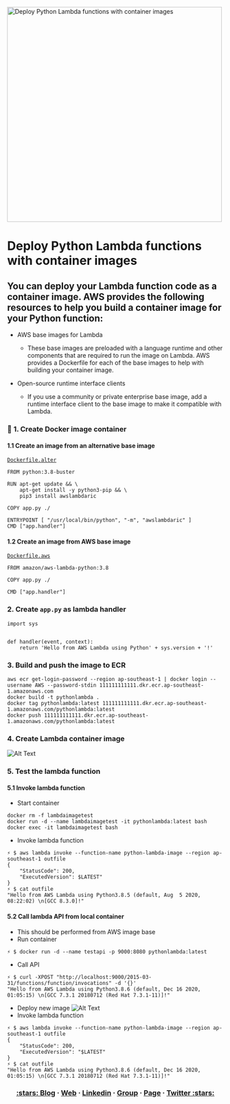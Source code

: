 <p align="left">
  <a href="https://dev.to/vumdao">
    <img alt="Deploy Python Lambda functions with container images" src="https://dev-to-uploads.s3.amazonaws.com/i/1il5y8ycp87qqbh9118t.png" width="500" />
  </a>
</p>
<h1 align="left">
  Deploy Python Lambda functions with container images
</h1>


## **You can deploy your Lambda function code as a container image. AWS provides the following resources to help you build a container image for your Python function:**
- AWS base images for Lambda
  - These base images are preloaded with a language runtime and other components that are required to run the image on Lambda. AWS provides a Dockerfile for each of the base images to help with building your container image.

- Open-source runtime interface clients
  - If you use a community or private enterprise base image, add a runtime interface client to the base image to make it compatible with Lambda.


### 🚀 **1. Create Docker image container**
#### **1.1 Create an image from an alternative base image**
[`Dockerfile.alter`]()
```
FROM python:3.8-buster

RUN apt-get update && \
    apt-get install -y python3-pip && \
    pip3 install awslambdaric

COPY app.py ./

ENTRYPOINT [ "/usr/local/bin/python", "-m", "awslambdaric" ]
CMD ["app.handler"]
```

#### **1.2 Create an image from AWS base image**
[`Dockerfile.aws`]()
```
FROM amazon/aws-lambda-python:3.8

COPY app.py ./

CMD ["app.handler"]
```

### **2. Create `app.py` as lambda handler**
```
import sys


def handler(event, context):
    return 'Hello from AWS Lambda using Python' + sys.version + '!'
```

### **3. Build and push the image to ECR**
```
aws ecr get-login-password --region ap-southeast-1 | docker login --username AWS --password-stdin 111111111111.dkr.ecr.ap-southeast-1.amazonaws.com
docker build -t pythonlambda .
docker tag pythonlambda:latest 111111111111.dkr.ecr.ap-southeast-1.amazonaws.com/pythonlambda:latest
docker push 111111111111.dkr.ecr.ap-southeast-1.amazonaws.com/pythonlambda:latest
```

### **4. Create Lambda container image**
![Alt Text](https://dev-to-uploads.s3.amazonaws.com/i/jjqxhyu3twzave259jim.png)

### **5. Test the lambda function**
#### **5.1 Invoke lambda function**
- Start container
```
docker rm -f lambdaimagetest
docker run -d --name lambdaimagetest -it pythonlambda:latest bash
docker exec -it lambdaimagetest bash
```
- Invoke lambda function
```
⚡ $ aws lambda invoke --function-name python-lambda-image --region ap-southeast-1 outfile                                                                                                                          
{
    "StatusCode": 200,
    "ExecutedVersion": $LATEST"
}
⚡ $ cat outfile                                                                                                                                                                                                    
"Hello from AWS Lambda using Python3.8.5 (default, Aug  5 2020, 08:22:02) \n[GCC 8.3.0]!"
```

#### **5.2 Call lambda API from local container**
- This should be performed from AWS image base
- Run container
```
⚡ $ docker run -d --name testapi -p 9000:8080 pythonlambda:latest
```
- Call API
```
⚡ $ curl -XPOST "http://localhost:9000/2015-03-31/functions/function/invocations" -d '{}'
"Hello from AWS Lambda using Python3.8.6 (default, Dec 16 2020, 01:05:15) \n[GCC 7.3.1 20180712 (Red Hat 7.3.1-11)]!"
```
- Deploy new image
![Alt Text](https://dev-to-uploads.s3.amazonaws.com/i/bdrihq86bqmtnm4ei5xe.png)
- Invoke lambda function
```
⚡ $ aws lambda invoke --function-name python-lambda-image --region ap-southeast-1 outfile                                                                                                                          
{
    "StatusCode": 200,
    "ExecutedVersion": "$LATEST"
}
⚡ $ cat outfile
"Hello from AWS Lambda using Python3.8.6 (default, Dec 16 2020, 01:05:15) \n[GCC 7.3.1 20180712 (Red Hat 7.3.1-11)]!"
```
<h3 align="center">
  <a href="https://dev.to/vumdao">:stars: Blog</a>
  <span> · </span>
  <a href="https://vumdao.hashnode.dev/">Web</a>
  <span> · </span>
  <a href="https://www.linkedin.com/in/vu-dao-9280ab43/">Linkedin</a>
  <span> · </span>
  <a href="https://www.linkedin.com/groups/12488649/">Group</a>
  <span> · </span>
  <a href="https://www.facebook.com/CloudOpz-104917804863956">Page</a>
  <span> · </span>
  <a href="https://twitter.com/VuDao81124667">Twitter :stars:</a>
</h3>
